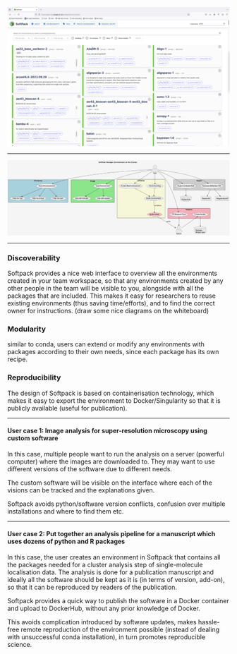 ![Demo](assets/demo.png)

---

![Softpack](assets/softpack.jpeg)

---

### Discoverability
Softpack provides a nice web interface to overview all the environments created in your team workspace, so that any environments created by any other people in the team will be visible to you, alongside with all the packages that are included. This makes it easy for researchers to reuse existing environments (thus saving time/efforts), and to find the correct owner for instructions.
(draw some nice diagrams on the whiteboard)

### Modularity
similar to conda, users can extend or modify any environments with packages according to their own needs, since each package has its own recipe.

### Reproducibility
The design of Softpack is based on containerisation technology, which makes it easy to export the environment to Docker/Singularity so that it is publicly available (useful for publication).

---

#### User case 1: Image analysis for super-resolution microscopy using custom software
In this case, multiple people want to run the analysis on a server (powerful computer) where the images are downloaded to. They may want to use different versions of the software due to different needs. 

The custom software will be visible on the interface where each of the visions can be tracked and the explanations given.

Softpack avoids python/software version conflicts, confusion over multiple installations and where to find them etc.

---

#### User case 2: Put together an analysis pipeline for a manuscript which uses dozens of python and R packages
In this case, the user creates an environment in Softpack that contains all the packages needed for a cluster analysis step of single-molecule localisation data. The analysis is done for a publication manuscript and ideally all the software should be kept as it is (in terms of version, add-on), so that it can be reproduced by readers of the publication.

Softpack provides a quick way to publish the software in a Docker container and upload to DockerHub, without any prior knowledge of Docker.

This avoids complication introduced by software updates, makes hassle-free remote reproduction of the environment possible (instead of dealing with unsuccessful conda installation), in turn promotes reproducible science.
